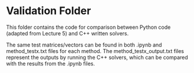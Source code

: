 # Validation Folder 

This folder contains the code for comparison between Python code (adapted from Lecture 5) and C++  written solvers.

The same test matrices/vectors can be found in both .ipynb and method_testx.txt files for each method. The method_testx_output.txt files represent the outputs by running the C++ solvers, which can be compared with the results from the .ipynb files.
